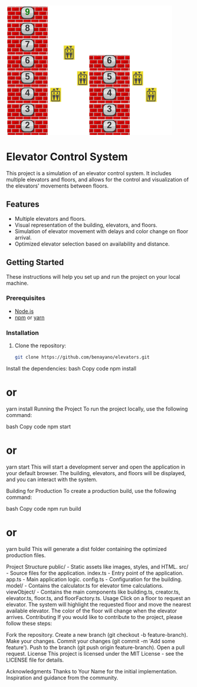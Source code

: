 <img src="https://github.com/benayano/elevators/blob/main/public/images/example.png" alt="Elevator Control System" width="450" height="350">

# Elevator Control System

This project is a simulation of an elevator control system. It includes multiple elevators and floors, and allows for the control and visualization of the elevators' movements between floors.

## Features

- Multiple elevators and floors.
- Visual representation of the building, elevators, and floors.
- Simulation of elevator movement with delays and color change on floor arrival.
- Optimized elevator selection based on availability and distance.

## Getting Started

These instructions will help you set up and run the project on your local machine.

### Prerequisites

- [Node.js](https://nodejs.org/en/)
- [npm](https://www.npmjs.com/) or [yarn](https://yarnpkg.com/)

### Installation

1. Clone the repository:
   ```bash
   git clone https://github.com/benayano/elevators.git
Install the dependencies:
bash
Copy code
npm install
# or
yarn install
Running the Project
To run the project locally, use the following command:

bash
Copy code
npm start
# or
yarn start
This will start a development server and open the application in your default browser. The building, elevators, and floors will be displayed, and you can interact with the system.

Building for Production
To create a production build, use the following command:

bash
Copy code
npm run build
# or
yarn build
This will generate a dist folder containing the optimized production files.

Project Structure
public/ - Static assets like images, styles, and HTML.
src/ - Source files for the application.
index.ts - Entry point of the application.
app.ts - Main application logic.
config.ts - Configuration for the building.
model/ - Contains the calculator.ts for elevator time calculations.
viewObject/ - Contains the main components like building.ts, creator.ts, elevator.ts, floor.ts, and floorFactory.ts.
Usage
Click on a floor to request an elevator.
The system will highlight the requested floor and move the nearest available elevator.
The color of the floor will change when the elevator arrives.
Contributing
If you would like to contribute to the project, please follow these steps:

Fork the repository.
Create a new branch (git checkout -b feature-branch).
Make your changes.
Commit your changes (git commit -m 'Add some feature').
Push to the branch (git push origin feature-branch).
Open a pull request.
License
This project is licensed under the MIT License - see the LICENSE file for details.

Acknowledgments
Thanks to Your Name for the initial implementation.
Inspiration and guidance from the community.
